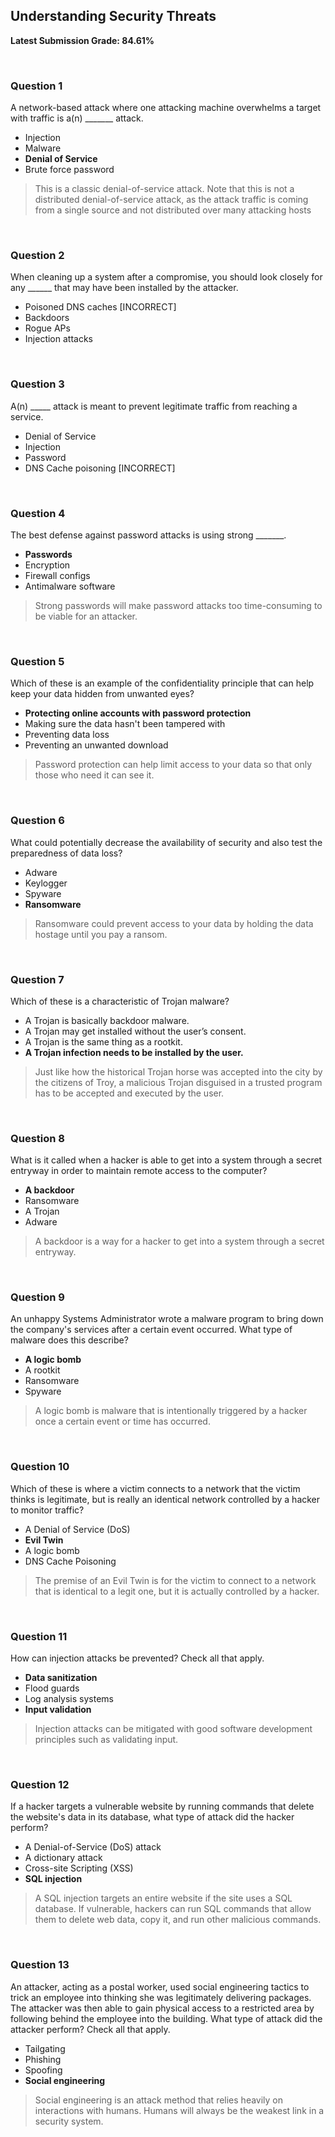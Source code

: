 ## Understanding Security Threats
**Latest Submission Grade: 84.61%**

<br>

### Question 1

A network-based attack where one attacking machine overwhelms a target with traffic is a(n) _______ attack.

* Injection
* Malware
* **Denial of Service**
* Brute force password 

> This is a classic denial-of-service attack. Note that this is not a distributed denial-of-service attack, as the attack traffic is coming from a single source and not distributed over many attacking hosts

<br>

### Question 2

When cleaning up a system after a compromise, you should look closely for any ______ that may have been installed by the attacker.

* Poisoned DNS caches [INCORRECT]
* Backdoors
* Rogue APs
* Injection attacks 

<br>

### Question 3

A(n) _____ attack is meant to prevent legitimate traffic from reaching a service.

* Denial of Service
* Injection
* Password
* DNS Cache poisoning [INCORRECT]

<br>

### Question 4

The best defense against password attacks is using strong _______.

* **Passwords**
* Encryption
* Firewall configs
* Antimalware software 

> Strong passwords will make password attacks too time-consuming to be viable for an attacker.

<br>

### Question 5

Which of these is an example of the confidentiality principle that can help keep your data hidden from unwanted eyes?

* **Protecting online accounts with password protection**
* Making sure the data hasn't been tampered with
* Preventing data loss
* Preventing an unwanted download 

> Password protection can help limit access to your data so that only those who need it can see it.

<br>

### Question 6

What could potentially decrease the availability of security and also test the preparedness of data loss?

* Adware
* Keylogger
* Spyware
* **Ransomware**

> Ransomware could prevent access to your data by holding the data hostage until you pay a ransom.

<br>

### Question 7

Which of these is a characteristic of Trojan malware?

* A Trojan is basically backdoor malware.
* A Trojan may get installed without the user’s consent.
* A Trojan is the same thing as a rootkit.
* **A Trojan infection needs to be installed by the user.**

> Just like how the historical Trojan horse was accepted into the city by the citizens of Troy, a malicious Trojan disguised in a trusted program has to be accepted and executed by the user.

<br>

### Question 8

What is it called when a hacker is able to get into a system through a secret entryway in order to maintain remote access to the computer?

* **A backdoor**
* Ransomware
* A Trojan
* Adware 

> A backdoor is a way for a hacker to get into a system through a secret entryway.

<br>

### Question 9

An unhappy Systems Administrator wrote a malware program to bring down the company's services after a certain event occurred. What type of malware does this describe?

* **A logic bomb**
* A rootkit
* Ransomware
* Spyware 

> A logic bomb is malware that is intentionally triggered by a hacker once a certain event or time has occurred.

<br>

### Question 10

Which of these is where a victim connects to a network that the victim thinks is legitimate, but is really an identical network controlled by a hacker to monitor traffic?

* A Denial of Service (DoS)
* **Evil Twin**
* A logic bomb
* DNS Cache Poisoning 

> The premise of an Evil Twin is for the victim to connect to a network that is identical to a legit one, but it is actually controlled by a hacker.

<br>

### Question 11

How can injection attacks be prevented? Check all that apply.

* **Data sanitization**
* Flood guards
* Log analysis systems
* **Input validation**

> Injection attacks can be mitigated with good software development principles such as validating input. 

<br>

### Question 12

If a hacker targets a vulnerable website by running commands that delete the website's data in its database, what type of attack did the hacker perform?

* A Denial-of-Service (DoS) attack
* A dictionary attack
* Cross-site Scripting (XSS)
* **SQL injection** 

> A SQL injection targets an entire website if the site uses a SQL database. If vulnerable, hackers can run SQL commands that allow them to delete web data, copy it, and run other malicious commands.

<br>

### Question 13

An attacker, acting as a postal worker, used social engineering tactics to trick an employee into thinking she was legitimately delivering packages. The attacker was then able to gain physical access to a restricted area by following behind the employee into the building. What type of attack did the attacker perform? Check all that apply.

* Tailgating
* Phishing
* Spoofing
* **Social engineering**

> Social engineering is an attack method that relies heavily on interactions with humans. Humans will always be the weakest link in a security system. 